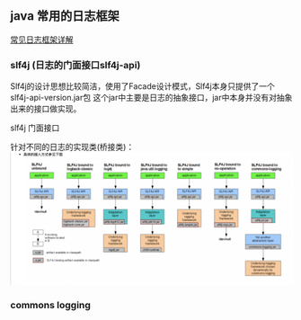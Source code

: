## java 常用的日志框架
[常见日志框架详解](https://www.cnblogs.com/chenhongliang/p/5312517.html#java%E6%97%A5%E5%BF%97%E6%A6%82%E8%BF%B0)

### slf4j (日志的门面接口slf4j-api)

Slf4j的设计思想比较简洁，使用了Facade设计模式，Slf4j本身只提供了一个slf4j-api-version.jar包
这个jar中主要是日志的抽象接口，jar中本身并没有对抽象出来的接口做实现。


slf4j 门面接口

针对不同的日志的实现类(桥接类)：
![avatar](photo/20211201143956.jpg)



### commons logging